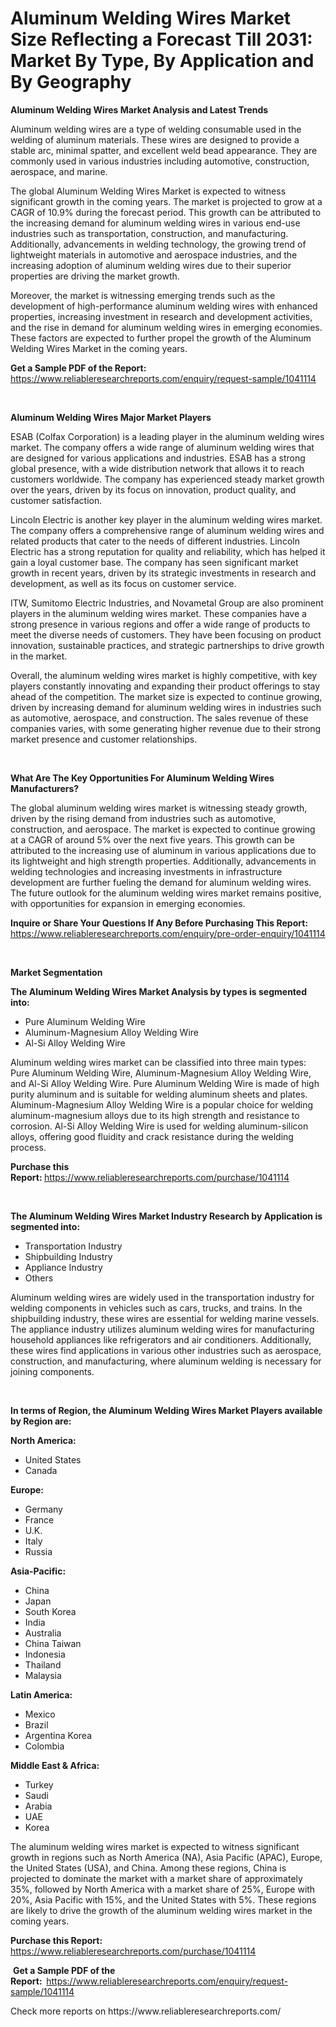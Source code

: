 <p><h1>Aluminum Welding Wires Market Size Reflecting a Forecast Till 2031: Market By Type, By Application and By Geography</h1></p><p><strong>Aluminum Welding Wires Market Analysis and Latest Trends</strong></p>
<p><p>Aluminum welding wires are a type of welding consumable used in the welding of aluminum materials. These wires are designed to provide a stable arc, minimal spatter, and excellent weld bead appearance. They are commonly used in various industries including automotive, construction, aerospace, and marine.</p><p>The global Aluminum Welding Wires Market is expected to witness significant growth in the coming years. The market is projected to grow at a CAGR of 10.9% during the forecast period. This growth can be attributed to the increasing demand for aluminum welding wires in various end-use industries such as transportation, construction, and manufacturing. Additionally, advancements in welding technology, the growing trend of lightweight materials in automotive and aerospace industries, and the increasing adoption of aluminum welding wires due to their superior properties are driving the market growth.</p><p>Moreover, the market is witnessing emerging trends such as the development of high-performance aluminum welding wires with enhanced properties, increasing investment in research and development activities, and the rise in demand for aluminum welding wires in emerging economies. These factors are expected to further propel the growth of the Aluminum Welding Wires Market in the coming years.</p></p>
<p><strong>Get a Sample PDF of the Report:&nbsp;</strong> <a href="https://www.reliableresearchreports.com/enquiry/request-sample/1041114">https://www.reliableresearchreports.com/enquiry/request-sample/1041114</a></p>
<p>&nbsp;</p>
<p><strong>Aluminum Welding Wires Major Market Players</strong></p>
<p><p>ESAB (Colfax Corporation) is a leading player in the aluminum welding wires market. The company offers a wide range of aluminum welding wires that are designed for various applications and industries. ESAB has a strong global presence, with a wide distribution network that allows it to reach customers worldwide. The company has experienced steady market growth over the years, driven by its focus on innovation, product quality, and customer satisfaction.</p><p>Lincoln Electric is another key player in the aluminum welding wires market. The company offers a comprehensive range of aluminum welding wires and related products that cater to the needs of different industries. Lincoln Electric has a strong reputation for quality and reliability, which has helped it gain a loyal customer base. The company has seen significant market growth in recent years, driven by its strategic investments in research and development, as well as its focus on customer service.</p><p>ITW, Sumitomo Electric Industries, and Novametal Group are also prominent players in the aluminum welding wires market. These companies have a strong presence in various regions and offer a wide range of products to meet the diverse needs of customers. They have been focusing on product innovation, sustainable practices, and strategic partnerships to drive growth in the market.</p><p>Overall, the aluminum welding wires market is highly competitive, with key players constantly innovating and expanding their product offerings to stay ahead of the competition. The market size is expected to continue growing, driven by increasing demand for aluminum welding wires in industries such as automotive, aerospace, and construction. The sales revenue of these companies varies, with some generating higher revenue due to their strong market presence and customer relationships.</p></p>
<p>&nbsp;</p>
<p><strong>What Are The Key Opportunities For Aluminum Welding Wires Manufacturers?</strong></p>
<p><p>The global aluminum welding wires market is witnessing steady growth, driven by the rising demand from industries such as automotive, construction, and aerospace. The market is expected to continue growing at a CAGR of around 5% over the next five years. This growth can be attributed to the increasing use of aluminum in various applications due to its lightweight and high strength properties. Additionally, advancements in welding technologies and increasing investments in infrastructure development are further fueling the demand for aluminum welding wires. The future outlook for the aluminum welding wires market remains positive, with opportunities for expansion in emerging economies.</p></p>
<p><strong>Inquire or Share Your Questions If Any Before Purchasing This Report:</strong> <a href="https://www.reliableresearchreports.com/enquiry/pre-order-enquiry/1041114">https://www.reliableresearchreports.com/enquiry/pre-order-enquiry/1041114</a></p>
<p>&nbsp;</p>
<p><strong>Market Segmentation</strong></p>
<p><strong>The Aluminum Welding Wires Market Analysis by types is segmented into:</strong></p>
<p><ul><li>Pure Aluminum Welding Wire</li><li>Aluminum-Magnesium Alloy Welding Wire</li><li>Al-Si Alloy Welding Wire</li></ul></p>
<p><p>Aluminum welding wires market can be classified into three main types: Pure Aluminum Welding Wire, Aluminum-Magnesium Alloy Welding Wire, and Al-Si Alloy Welding Wire. Pure Aluminum Welding Wire is made of high purity aluminum and is suitable for welding aluminum sheets and plates. Aluminum-Magnesium Alloy Welding Wire is a popular choice for welding aluminum-magnesium alloys due to its high strength and resistance to corrosion. Al-Si Alloy Welding Wire is used for welding aluminum-silicon alloys, offering good fluidity and crack resistance during the welding process.</p></p>
<p><strong>Purchase this Report:&nbsp;</strong><a href="https://www.reliableresearchreports.com/purchase/1041114">https://www.reliableresearchreports.com/purchase/1041114</a></p>
<p>&nbsp;</p>
<p><strong>The Aluminum Welding Wires Market Industry Research by Application is segmented into:</strong></p>
<p><ul><li>Transportation Industry</li><li>Shipbuilding Industry</li><li>Appliance Industry</li><li>Others</li></ul></p>
<p><p>Aluminum welding wires are widely used in the transportation industry for welding components in vehicles such as cars, trucks, and trains. In the shipbuilding industry, these wires are essential for welding marine vessels. The appliance industry utilizes aluminum welding wires for manufacturing household appliances like refrigerators and air conditioners. Additionally, these wires find applications in various other industries such as aerospace, construction, and manufacturing, where aluminum welding is necessary for joining components.</p></p>
<p>&nbsp;</p>
<p><strong>In terms of Region, the Aluminum Welding Wires Market Players available by Region are:</strong></p>
<p>
    <p> <strong> North America: </strong>
        <ul>
            <li>United States</li>
            <li>Canada</li>
        </ul>
        </p> 
    <p> <strong> Europe: </strong>
        <ul>
            <li>Germany</li>
            <li>France</li>
            <li>U.K.</li>
            <li>Italy</li>
            <li>Russia</li>
        </ul>
        </p> 
    <p> <strong> Asia-Pacific: </strong>
        <ul>
            <li>China</li>
            <li>Japan</li>
            <li>South Korea</li>
            <li>India</li>
            <li>Australia</li>
            <li>China Taiwan</li>
            <li>Indonesia</li>
            <li>Thailand</li>
            <li>Malaysia</li>
        </ul>
        </p> 
    <p> <strong> Latin America: </strong>
        <ul>
            <li>Mexico</li>
            <li>Brazil</li>
            <li>Argentina Korea</li>
            <li>Colombia</li>
        </ul>
        </p> 
    <p> <strong> Middle East & Africa: </strong>
        <ul>
            <li>Turkey</li>
            <li>Saudi</li>
            <li>Arabia</li>
            <li>UAE</li>
            <li>Korea</li>
        </ul>
    </p>
    </p>
<p><p>The aluminum welding wires market is expected to witness significant growth in regions such as North America (NA), Asia Pacific (APAC), Europe, the United States (USA), and China. Among these regions, China is projected to dominate the market with a market share of approximately 35%, followed by North America with a market share of 25%, Europe with 20%, Asia Pacific with 15%, and the United States with 5%. These regions are likely to drive the growth of the aluminum welding wires market in the coming years.</p></p>
<p><strong>Purchase this Report: </strong><a href="https://www.reliableresearchreports.com/purchase/1041114">https://www.reliableresearchreports.com/purchase/1041114</a></p>
<p>&nbsp;<strong>Get a Sample PDF of the Report:&nbsp;&nbsp;</strong><a href="https://www.reliableresearchreports.com/enquiry/request-sample/1041114">https://www.reliableresearchreports.com/enquiry/request-sample/1041114</a></p>
<p><strong></strong></p>
<p>Check more reports on https://www.reliableresearchreports.com/</p>